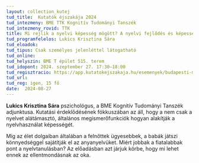 ```yaml
---
layout: collection_kutej
tud_title:  Kutatók éjszakája 2024
tud_intezmeny: BME TTK Kognitív Tudományi Tanszék
tud_intezmeny_rovid: TTK
title: Mi rejlik a nyelvi képesség mögött? A nyelvi fejlődés és képesség kognitív háttere
tud_programfelelos: Lukics Krisztina Sára
tud_eloadok:
tud_tipus: Csak személyes jelenléttel látogatható
tud_online: 
tud_helyszin: BME T épület 515. terem
tud_idopont: 2024. szeptember 27. 17:30–18:00
tud_regisztracio: https://app.kutatokejszakaja.hu/esemenyek/budapesti-muszaki-es-gazdasagtudomanyi-egyetem-bme/mi-rejlik-a-nyelvi-kepesseg-mogott-a-nyelvi-fejlodes-es-kepesseg-kognitiv-hattere
tud_url: 
tud_reg: igen, 15 fő
date:  2024-08-27
---
```


**Lukics Krisztina Sára** pszichológus, a BME Kognitív Tudományi Tanszék adjunktusa. Kutatási érdeklődésének fókkuszában az áll, hogy a nem csak a nyelvet alátámasztó, általános megismerőfunkciók hogyan alakítják a nyelvhasználat képességét.

Míg az élet dolgaiban általában a felnőttek ügyesebbek, a babák játszi könnyedséggel sajátítják el az anyanyelvüket. Miért jobbak a fiatalabbak pont a nyelvtanulásban? Az előadásban azt járjuk körbe, hogy mi lehet ennek az ellentmondásnak az oka.
